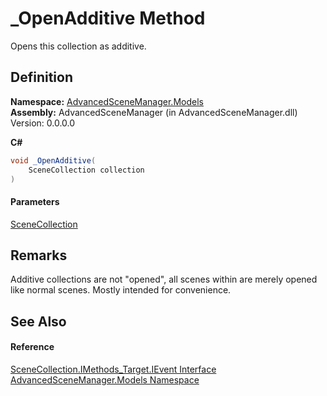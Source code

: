 # \_OpenAdditive Method

Opens this collection as additive.

## Definition

**Namespace:** [AdvancedSceneManager.Models](N_AdvancedSceneManager_Models.md)\
**Assembly:** AdvancedSceneManager (in AdvancedSceneManager.dll) Version: 0.0.0.0

**C#**

```c#
void _OpenAdditive(
	SceneCollection collection
)
```

#### Parameters

&#x20; [SceneCollection](T_AdvancedSceneManager_Models_SceneCollection.md)&#x20;

## Remarks

Additive collections are not "opened", all scenes within are merely opened like normal scenes. Mostly intended for convenience.

## See Also

#### Reference

[SceneCollection.IMethods\_Target.IEvent Interface](T_AdvancedSceneManager_Models_SceneCollection_IMethods_Target_IEvent.md)\
[AdvancedSceneManager.Models Namespace](N_AdvancedSceneManager_Models.md)
